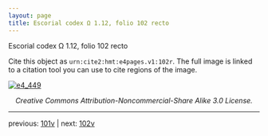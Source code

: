 ```yaml
---
layout: page
title: Escorial codex Ω 1.12, folio 102 recto
---
```


Escorial codex Ω 1.12, folio 102 recto

Cite this object as `urn:cite2:hmt:e4pages.v1:102r`.  The full image is linked to a citation tool you can use to cite regions of the image.

[![e4_449](http://www.homermultitext.org/iipsrv?IIIF=/project/homer/pyramidal/deepzoom/hmt/e4img/2017a/e4_449.tif/full/800,/0/default.jpg)](http://www.homermultitext.org/ict2/?urn=urn:cite2:hmt:e4img.2017a:e4_449) 

<p style="text-align: center; font-style: italic;">Creative Commons Attribution-Noncommercial-Share Alike 3.0 License.</p>

---

previous: [101v](../101v/) | next: [102v](../102v/)